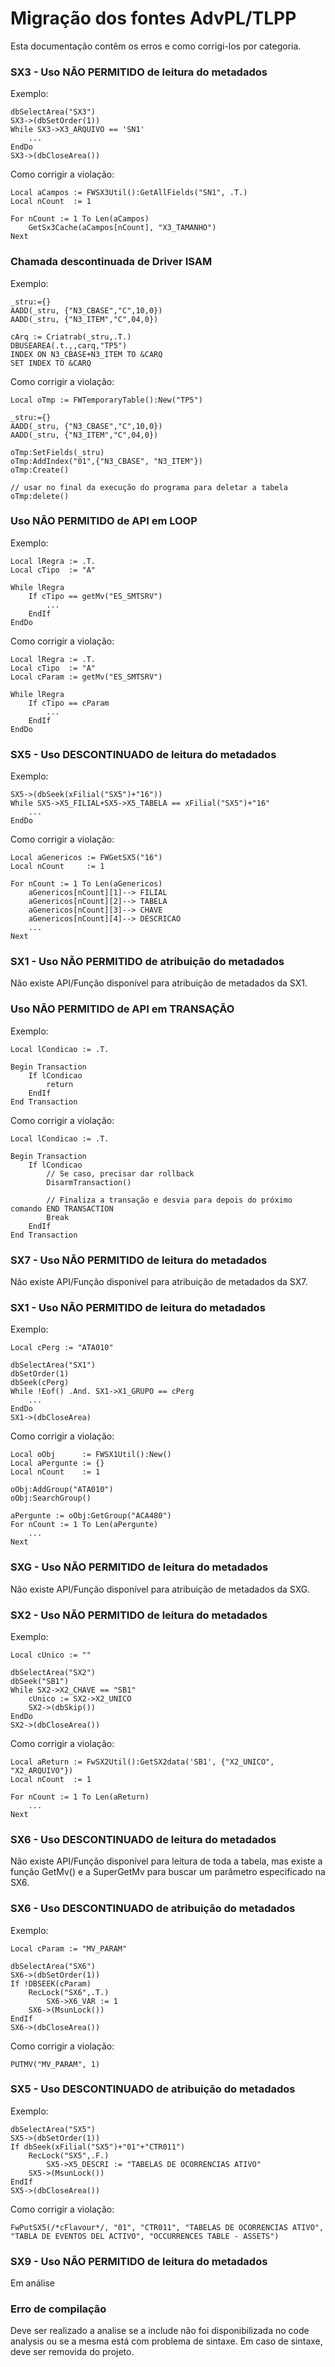 
# Migração dos fontes AdvPL/TLPP

Esta documentação contêm os erros e como corrigi-los por categoria.

### SX3 - Uso NÃO PERMITIDO de leitura do metadados
Exemplo:
```
dbSelectArea("SX3")
SX3->(dbSetOrder(1))
While SX3->X3_ARQUIVO == 'SN1'
    ...
EndDo
SX3->(dbCloseArea())
```

Como corrigir a violação:
```
Local aCampos := FWSX3Util():GetAllFields("SN1", .T.)
Local nCount  := 1

For nCount := 1 To Len(aCampos)
    GetSx3Cache(aCampos[nCount], "X3_TAMANHO")
Next
```

### Chamada descontinuada de Driver ISAM
Exemplo:

```
_stru:={}
AADD(_stru, {"N3_CBASE","C",10,0})
AADD(_stru, {"N3_ITEM","C",04,0})

cArq := Criatrab(_stru,.T.)
DBUSEAREA(.t.,,carq,"TP5")
INDEX ON N3_CBASE+N3_ITEM TO &CARQ
SET INDEX TO &CARQ
```

Como corrigir a violação:
```
Local oTmp := FWTemporaryTable():New("TP5")

_stru:={}
AADD(_stru, {"N3_CBASE","C",10,0})
AADD(_stru, {"N3_ITEM","C",04,0})

oTmp:SetFields(_stru)
oTmp:AddIndex("01",{"N3_CBASE", "N3_ITEM"})
oTmp:Create()

// usar no final da execução do programa para deletar a tabela
oTmp:delete()
```

### Uso NÃO PERMITIDO de API em LOOP
Exemplo:
```
Local lRegra := .T.
Local cTipo  := "A"

While lRegra
    If cTipo == getMv("ES_SMTSRV")
        ...
    EndIf
EndDo
```

Como corrigir a violação:
```
Local lRegra := .T.
Local cTipo  := "A"
Local cParam := getMv("ES_SMTSRV")

While lRegra
    If cTipo == cParam
        ...
    EndIf
EndDo
```

### SX5 - Uso DESCONTINUADO de leitura do metadados
Exemplo:
```
SX5->(dbSeek(xFilial("SX5")+"16"))
While SX5->X5_FILIAL+SX5->X5_TABELA == xFilial("SX5")+"16"
    ...
EndDo
```

Como corrigir a violação:
```
Local aGenericos := FWGetSX5("16")
Local nCount     := 1

For nCount := 1 To Len(aGenericos)
    aGenericos[nCount][1]--> FILIAL
    aGenericos[nCount][2]--> TABELA
    aGenericos[nCount][3]--> CHAVE
    aGenericos[nCount][4]--> DESCRICAO
    ...
Next
```

### SX1 - Uso NÃO PERMITIDO de atribuição do metadados
Não existe API/Função disponível para atribuição de metadados da SX1.

### Uso NÃO PERMITIDO de API em TRANSAÇÃO
Exemplo:
```
Local lCondicao := .T.

Begin Transaction
    If lCondicao 
        return 
    EndIf
End Transaction
```

Como corrigir a violação:
```
Local lCondicao := .T.

Begin Transaction
    If lCondicao
        // Se caso, precisar dar rollback
        DisarmTransaction()

        // Finaliza a transação e desvia para depois do próximo comando END TRANSACTION 
        Break 
    EndIf
End Transaction
```

### SX7 - Uso NÃO PERMITIDO de leitura do metadados
Não existe API/Função disponível para atribuição de metadados da SX7.

### SX1 - Uso NÃO PERMITIDO de leitura do metadados 
Exemplo:
```
Local cPerg := "ATA010"

dbSelectArea("SX1")
dbSetOrder(1)
dbSeek(cPerg)
While !Eof() .And. SX1->X1_GRUPO == cPerg
    ...
EndDo
SX1->(dbCloseArea)
```

Como corrigir a violação:
```
Local oObj      := FWSX1Util():New()
Local aPergunte := {}
Local nCount    := 1

oObj:AddGroup("ATA010")
oObj:SearchGroup()

aPergunte := oObj:GetGroup("ACA480")
For nCount := 1 To Len(aPergunte)
    ...
Next
```

### SXG - Uso NÃO PERMITIDO de leitura do metadados 
Não existe API/Função disponível para atribuição de metadados da SXG.

### SX2 - Uso NÃO PERMITIDO de leitura do metadados 
Exemplo:
```
Local cUnico := ""

dbSelectArea("SX2")
dbSeek("SB1")	
While SX2->X2_CHAVE == "SB1"
    cUnico := SX2->X2_UNICO
    SX2->(dbSkip())
EndDo
SX2->(dbCloseArea())
```

Como corrigir a violação:
```
Local aReturn := FwSX2Util():GetSX2data('SB1', {"X2_UNICO", "X2_ARQUIVO"})
Local nCount  := 1

For nCount := 1 To Len(aReturn)
    ...
Next 
```

### SX6 - Uso DESCONTINUADO de leitura do metadados 
Não existe API/Função disponível para leitura de toda a tabela, mas existe a função GetMv() e a SuperGetMv para buscar um parâmetro especificado na SX6.

### SX6 - Uso DESCONTINUADO de atribuição do metadados
Exemplo:
```
Local cParam := "MV_PARAM"

dbSelectArea("SX6")
SX6->(dbSetOrder(1))
If !DBSEEK(cParam)
    RecLock("SX6",.T.)
        SX6->X6_VAR	:= 1
    SX6->(MsunLock())
EndIf
SX6->(dbCloseArea())
```

Como corrigir a violação:
```
PUTMV("MV_PARAM", 1)
```

### SX5 - Uso DESCONTINUADO de atribuição do metadados
Exemplo:
```
dbSelectArea("SX5")
SX5->(dbSetOrder(1))
If dbSeek(xFilial("SX5")+"01"+"CTR011")
    RecLock("SX5",.F.)
        SX5->X5_DESCRI := "TABELAS DE OCORRENCIAS ATIVO"
    SX5->(MsunLock())
EndIf
SX5->(dbCloseArea())
```

Como corrigir a violação:
```
FwPutSX5(/*cFlavour*/, "01", "CTR011", "TABELAS DE OCORRENCIAS ATIVO", "TABLA DE EVENTOS DEL ACTIVO", "OCCURRENCES TABLE - ASSETS")
```

### SX9 - Uso NÃO PERMITIDO de leitura do metadados
Em análise

### Erro de compilação
Deve ser realizado a analise se a include não foi disponibilizada no code analysis ou se a mesma está com problema de sintaxe. Em caso de sintaxe, deve ser removida do projeto.
